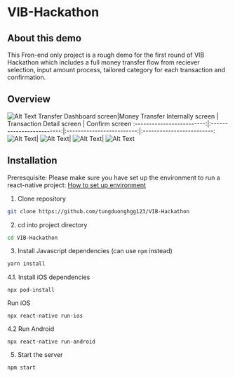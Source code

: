 # VIB-Hackathon
## About this demo 
This Fron-end only project is a rough demo for the first round of VIB Hackathon which includes a full money transfer flow from reciever selection, input amount process, tailored category for each transaction and confirmation. 
## Overview
![Alt Text](https://media.giphy.com/media/bepjqUWzTgzfgtmNV3/giphy.gif)
Transfer Dashboard screen|Money Transfer Internally screen | Transaction Detail screen | Confirm screen
:-------------------------:|:-------------------------:|:-------------------------:|:-------------------------:
![Alt Text](https://media.giphy.com/media/dHfybfdTqLauqJxWN2/giphy.gif)|  ![Alt Text](https://media.giphy.com/media/KZSnD9FDJcF3CT8xqM/giphy.gif)| ![Alt Text](https://media.giphy.com/media/v3cpFbHzWSuogvSiMW/giphy.gif)| ![Alt Text](https://media.giphy.com/media/toGSjwLDzFeYeIU0dC/giphy.gif)

  



## Installation 
Preresquisite: Please make sure you have set up the environment to run a react-native project: [How to set up environment](https://reactnative.dev/docs/environment-setup) 

1. Clone repository 
```bash
git clone https://github.com/tungduonghgg123/VIB-Hackathon
```
2. cd into project directory
```bash
cd VIB-Hackathon
```
3. Install Javascript dependencies (can use `npm` instead)
```bash
yarn install
```
4.1. Install iOS dependencies
```
npx pod-install
```
Run iOS 
```
npx react-native run-ios
```
4.2 Run Android
```
npx react-native run-android
```
5. Start the server
``` 
npm start
```


